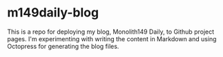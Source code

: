 m149daily-blog
==============

This is a repo for deploying my blog, Monolith149 Daily, to Github
project pages.  I'm experimenting with writing the content in Markdown
and using Octopress for generating the blog files.



